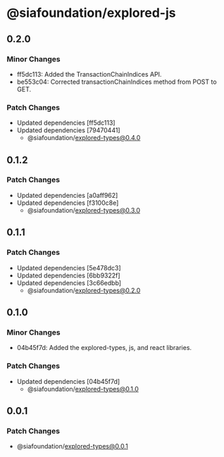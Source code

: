 # @siafoundation/explored-js

## 0.2.0

### Minor Changes

- ff5dc113: Added the TransactionChainIndices API.
- be553c04: Corrected transactionChainIndices method from POST to GET.

### Patch Changes

- Updated dependencies [ff5dc113]
- Updated dependencies [79470441]
  - @siafoundation/explored-types@0.4.0

## 0.1.2

### Patch Changes

- Updated dependencies [a0aff962]
- Updated dependencies [f3100c8e]
  - @siafoundation/explored-types@0.3.0

## 0.1.1

### Patch Changes

- Updated dependencies [5e478dc3]
- Updated dependencies [6bb9322f]
- Updated dependencies [3c66edbb]
  - @siafoundation/explored-types@0.2.0

## 0.1.0

### Minor Changes

- 04b45f7d: Added the explored-types, js, and react libraries.

### Patch Changes

- Updated dependencies [04b45f7d]
  - @siafoundation/explored-types@0.1.0

## 0.0.1

### Patch Changes

- @siafoundation/explored-types@0.0.1
